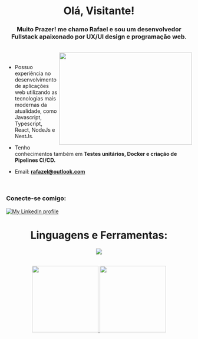 <h1 align="center">Olá, Visitante!</h1>
<h3 align="center">Muito Prazer! me chamo Rafael e sou um desenvolvedor Fullstack apaixonado por UX/UI design e programação web.</h3>

</br>

<div>
 <img align="right" width="360" height="250" src=Assets/gif.gif/>
 </div>
</br>
  
- Possuo experiência no desenvolvimento de aplicações web utilizando as tecnologias mais modernas da atualidade, como Javascript, Typescript, React, NodeJs e NestJs.
  
- Tenho conhecimentos também em **Testes unitários, Docker e criação de Pipelines CI/CD.**
  
- Email: **rafazel@outlook.com**

</br>

<h3 align="left">Conecte-se comigo:</h3>
<div align="left">
  <a href="https://www.linkedin.com/in/rafael-oliveira-16b633277/">
    <img
      src="https://custom-icon-badges.demolab.com/badge/LinkedIn-288AB8.svg?logo=linkedin&logoColor=white&style=for-the-badge"
      alt="My LinkedIn profile"/></a>
</div>

<div align="center">
  
# Linguagens e Ferramentas:
<p align="center">
  <a href="https://skillicons.dev">
    <img src="https://skillicons.dev/icons?i=js,html,css,ts,react,py,figma,postman,nestjs,nodejs,docker,jest,prisma,postgres,git&theme=dark" />
  </a>
</p>

</br>
  
<a href="https://github.com/RafaelRtx">
<img height="180em" src="https://github-readme-stats.vercel.app/api/top-langs/?username=RafaelRtx&layout=compact&langs_count=8&theme=dracula"/>
<img height="180em" src="https://github-readme-stats.vercel.app/api?username=RafaelRtx&show_icons=true&theme=dracula&include_all_commits=false&count_private=true"/>
 </div>
